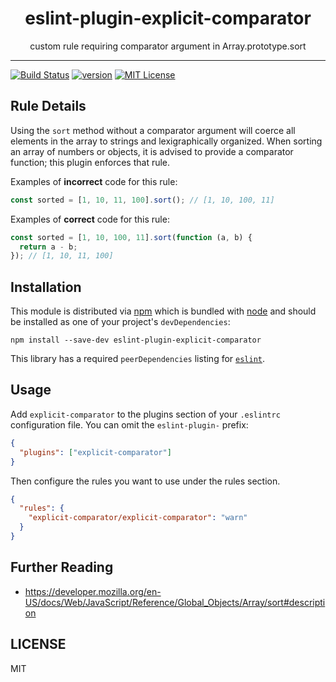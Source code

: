 <div align="center">
<h1>eslint-plugin-explicit-comparator</h1>

<p>custom rule requiring comparator argument in Array.prototype.sort</p>
</div>

---

<!-- prettier-ignore-start -->
[![Build Status][build-badge]][build]
[![version][version-badge]][package]
[![MIT License][license-badge]][license]
<!-- prettier-ignore-end -->

## Rule Details

Using the `sort` method without a comparator argument will coerce all elements in the array to strings and lexigraphically organized. When sorting an array of numbers or objects, it is advised to provide a comparator function; this plugin enforces that rule.

Examples of **incorrect** code for this rule:

```js
const sorted = [1, 10, 11, 100].sort(); // [1, 10, 100, 11]
```

Examples of **correct** code for this rule:

```js
const sorted = [1, 10, 100, 11].sort(function (a, b) {
  return a - b;
}); // [1, 10, 11, 100]
```

## Installation

This module is distributed via [npm][npm] which is bundled with [node][node] and
should be installed as one of your project's `devDependencies`:

```
npm install --save-dev eslint-plugin-explicit-comparator
```

This library has a required `peerDependencies` listing for [`eslint`][eslint].

## Usage

Add `explicit-comparator` to the plugins section of your `.eslintrc` configuration file.
You can omit the `eslint-plugin-` prefix:

```json
{
  "plugins": ["explicit-comparator"]
}
```

Then configure the rules you want to use under the rules section.

```json
{
  "rules": {
    "explicit-comparator/explicit-comparator": "warn"
  }
}
```

## Further Reading

- https://developer.mozilla.org/en-US/docs/Web/JavaScript/Reference/Global_Objects/Array/sort#description

## LICENSE

MIT

<!-- prettier-ignore-start -->
[npm]: https://www.npmjs.com
[node]: https://nodejs.org
[build-badge]: https://img.shields.io/github/workflow/status/sam-parsons/eslint-plugin-explicit-comparator/node-ci?logo=github&style=flat-square
[build]: https://github.com/sam-parsons/eslint-plugin-explicit-comparator/actions?query=workflow%3Anode-ci
[coverage-badge]: https://img.shields.io/codecov/c/github/sam-parsons/eslint-plugin-explicit-comparator.svg?style=flat-square
[version-badge]: https://img.shields.io/npm/v/eslint-plugin-explicit-comparator.svg?style=flat-square
[package]: https://www.npmjs.com/package/eslint-plugin-explicit-comparator
[license-badge]: https://img.shields.io/npm/l/eslint-plugin-explicit-comparator.svg?style=flat-square
[license]: https://github.com/sam-parsons/eslint-plugin-explicit-comparator/blob/main/LICENSE

[eslint]: https://eslint.org
<!-- prettier-ignore-end -->

